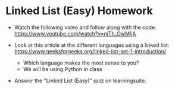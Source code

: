 # Linked List (Easy) Homework

- Watch the following video and follow along with the code: https://www.youtube.com/watch?v=njTh_OwMljA

- Look at this article at the different languages using a linked list: https://www.geeksforgeeks.org/linked-list-set-1-introduction/
    - Which language makes the most sense to you?
    - We will be using Python in class

- Answer the "Linked List (Easy)" quiz on learningsuite.